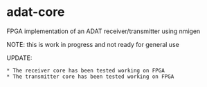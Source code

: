 # adat-core
FPGA implementation of an ADAT receiver/transmitter using nmigen

NOTE: this is work in progress and not ready for general use

UPDATE:

    * The receiver core has been tested working on FPGA
    * The transmitter core has been tested working on FPGA
